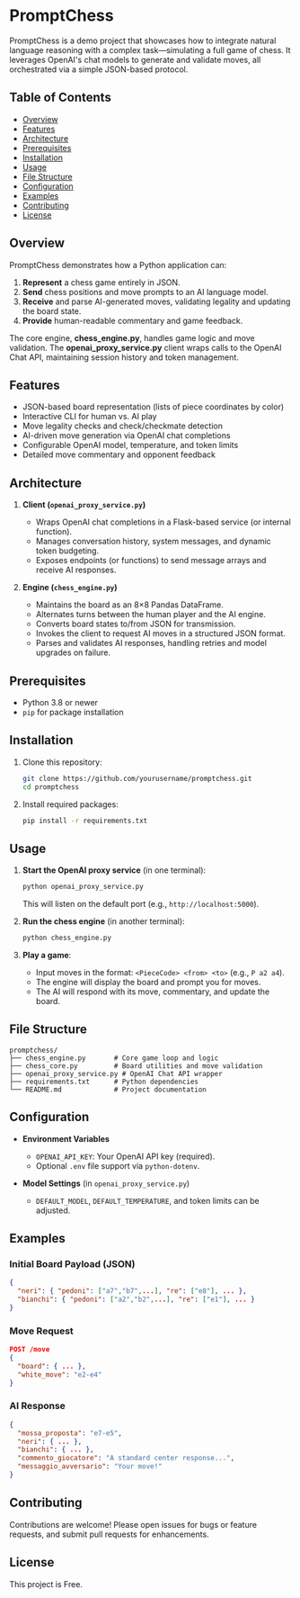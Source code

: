 # PromptChess

PromptChess is a demo project that showcases how to integrate natural language reasoning with a complex task—simulating a full game of chess. It leverages OpenAI's chat models to generate and validate moves, all orchestrated via a simple JSON-based protocol.

## Table of Contents

* [Overview](#overview)
* [Features](#features)
* [Architecture](#architecture)
* [Prerequisites](#prerequisites)
* [Installation](#installation)
* [Usage](#usage)
* [File Structure](#file-structure)
* [Configuration](#configuration)
* [Examples](#examples)
* [Contributing](#contributing)
* [License](#license)

## Overview

PromptChess demonstrates how a Python application can:

1. **Represent** a chess game entirely in JSON.
2. **Send** chess positions and move prompts to an AI language model.
3. **Receive** and parse AI-generated moves, validating legality and updating the board state.
4. **Provide** human-readable commentary and game feedback.

The core engine, **chess\_engine.py**, handles game logic and move validation. The **openai\_proxy\_service.py** client wraps calls to the OpenAI Chat API, maintaining session history and token management.

## Features

* JSON-based board representation (lists of piece coordinates by color)
* Interactive CLI for human vs. AI play
* Move legality checks and check/checkmate detection
* AI-driven move generation via OpenAI chat completions
* Configurable OpenAI model, temperature, and token limits
* Detailed move commentary and opponent feedback

## Architecture

1. **Client (`openai_proxy_service.py`)**

   * Wraps OpenAI chat completions in a Flask-based service (or internal function).
   * Manages conversation history, system messages, and dynamic token budgeting.
   * Exposes endpoints (or functions) to send message arrays and receive AI responses.

2. **Engine (`chess_engine.py`)**

   * Maintains the board as an 8×8 Pandas DataFrame.
   * Alternates turns between the human player and the AI engine.
   * Converts board states to/from JSON for transmission.
   * Invokes the client to request AI moves in a structured JSON format.
   * Parses and validates AI responses, handling retries and model upgrades on failure.

## Prerequisites

* Python 3.8 or newer
* `pip` for package installation

## Installation

1. Clone this repository:

   ```bash
   git clone https://github.com/yourusername/promptchess.git
   cd promptchess
   ```

2. Install required packages:

   ```bash
   pip install -r requirements.txt
   ```

## Usage

1. **Start the OpenAI proxy service** (in one terminal):

   ```bash
   python openai_proxy_service.py
   ```

   This will listen on the default port (e.g., `http://localhost:5000`).

2. **Run the chess engine** (in another terminal):

   ```bash
   python chess_engine.py
   ```

3. **Play a game**:

   * Input moves in the format: `<PieceCode> <from> <to>` (e.g., `P a2 a4`).
   * The engine will display the board and prompt you for moves.
   * The AI will respond with its move, commentary, and update the board.

## File Structure

```
promptchess/
├── chess_engine.py       # Core game loop and logic
├── chess_core.py         # Board utilities and move validation
├── openai_proxy_service.py # OpenAI Chat API wrapper
├── requirements.txt      # Python dependencies
└── README.md             # Project documentation
```

## Configuration

* **Environment Variables**

  * `OPENAI_API_KEY`: Your OpenAI API key (required).
  * Optional `.env` file support via `python-dotenv`.

* **Model Settings** (in `openai_proxy_service.py`)

  * `DEFAULT_MODEL`, `DEFAULT_TEMPERATURE`, and token limits can be adjusted.

## Examples

### Initial Board Payload (JSON)

```json
{
  "neri": { "pedoni": ["a7","b7",...], "re": ["e8"], ... },
  "bianchi": { "pedoni": ["a2","b2",...], "re": ["e1"], ... }
}
```

### Move Request

```json
POST /move
{
  "board": { ... },
  "white_move": "e2-e4"
}
```

### AI Response

```json
{
  "mossa_proposta": "e7-e5",
  "neri": { ... },
  "bianchi": { ... },
  "commento_giocatore": "A standard center response...",
  "messaggio_avversario": "Your move!"
}
```

## Contributing

Contributions are welcome! Please open issues for bugs or feature requests, and submit pull requests for enhancements.

## License

This project is Free.
